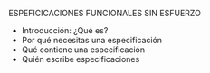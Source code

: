 ESPEFICICACIONES FUNCIONALES SIN ESFUERZO
- Introducción: ¿Qué es?
- Por qué necesitas una especificación
- Qué contiene una especificación
- Quién escribe especificaciones